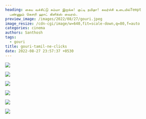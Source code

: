 ```yaml
---
heading: கைய வச்சிட்டு சும்மா இருங்க! குட்டி நமிதா! கவர்ச்சி உடையில்Tempt
  பண்ணும் கௌரி ஹாட் கிளிக்ஸ் வைரல்.
preview_image: /images/2022/08/27/gouri.jpeg
image_resize: /cdn-cgi/image/w=640,fit=scale-down,q=80,f=auto
categories: cinema
authors: Santhosh
tags:
  - gouri
title: gouri-tamil-ne-clicks
date: 2022-08-27 23:57:37 +0530
---
```

![](/images/2022/08/27/gouri-tamil-ne-clicks.jpeg)

![](/images/2022/08/27/gouri-tamil-ne-clicks2.jpeg)

![](/images/2022/08/27/gouri-tamil-ne-clicks4.jpeg)

![](/images/2022/08/27/gouri-tamil-ne-clicks6.jpeg)

![](/images/2022/08/27/gouri-tamil-ne-clicks8.jpeg)

![](/images/2022/08/27/gouri-tamil-ne-clicks44.jpeg)